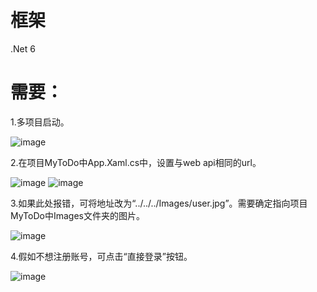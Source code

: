 # 框架
  .Net 6
  
# 需要：

 
  1.多项目启动。
  
  ![image](https://user-images.githubusercontent.com/77535233/185774260-15439b14-c075-45d7-a35f-87a0ccbfe70b.png)



  2.在项目MyToDo中App.Xaml.cs中，设置与web api相同的url。
  
  ![image](https://user-images.githubusercontent.com/77535233/185774247-a8ad4d38-6513-440b-9b37-efc083a8c573.png)
  ![image](https://user-images.githubusercontent.com/77535233/185774287-d5e45192-403a-45e8-94ed-f62a9cec90ec.png)

  3.如果此处报错，可将地址改为“../../../Images/user.jpg”。需要确定指向项目MyToDo中Images文件夹的图片。
  
  ![image](https://user-images.githubusercontent.com/77535233/185774500-54f95580-863c-4e68-88ae-a2bd992144d7.png)
  
  4.假如不想注册账号，可点击“直接登录”按钮。
  
  ![image](https://user-images.githubusercontent.com/77535233/185774550-7a72909a-cc94-4761-8312-6804cc9c3111.png)


